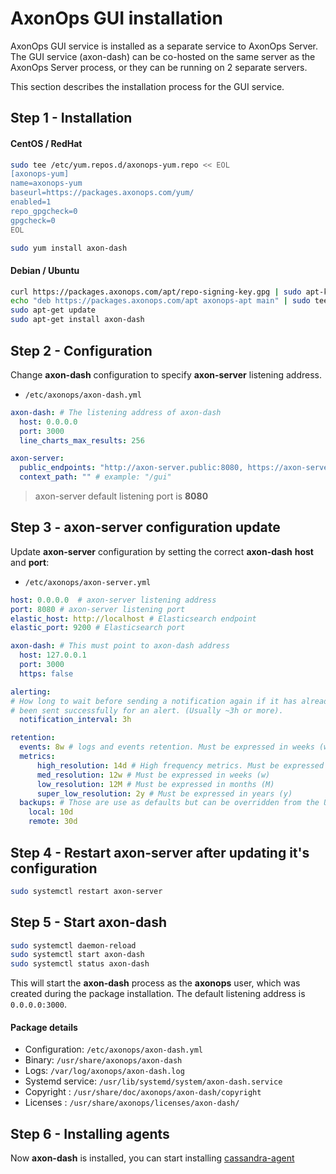 # AxonOps GUI installation

AxonOps GUI service is installed as a separate service to AxonOps Server. The GUI service (axon-dash) can be co-hosted on the same server as the AxonOps Server process, or they can be running on 2 separate servers.

This section describes the installation process for the GUI service.

## Step 1 - Installation

#### CentOS / RedHat
``` bash
sudo tee /etc/yum.repos.d/axonops-yum.repo << EOL
[axonops-yum]
name=axonops-yum
baseurl=https://packages.axonops.com/yum/
enabled=1
repo_gpgcheck=0
gpgcheck=0
EOL

sudo yum install axon-dash
```
#### Debian / Ubuntu
``` bash
curl https://packages.axonops.com/apt/repo-signing-key.gpg | sudo apt-key add -
echo "deb https://packages.axonops.com/apt axonops-apt main" | sudo tee /etc/apt/sources.list.d/axonops-apt.list
sudo apt-get update
sudo apt-get install axon-dash
```

## Step 2 - Configuration
Change **axon-dash** configuration to specify **axon-server** listening address.

* `/etc/axonops/axon-dash.yml`
``` yaml  hl_lines="7"
axon-dash: # The listening address of axon-dash
  host: 0.0.0.0
  port: 3000
  line_charts_max_results: 256

axon-server:
  public_endpoints: "http://axon-server.public:8080, https://axon-server.public" # Public HTTP endpoint to axon-server API. This can be a list with comma separator. http://127.0.0.1 or http://locahost are always wrong.
  context_path: "" # example: "/gui"
```
> axon-server default listening port is **8080**


## Step 3 - axon-server configuration update
Update **axon-server** configuration by setting the correct **axon-dash** **host** and **port**:

* `/etc/axonops/axon-server.yml`

``` yaml hl_lines="7 8"
host: 0.0.0.0  # axon-server listening address 
port: 8080 # axon-server listening port 
elastic_host: http://localhost # Elasticsearch endpoint
elastic_port: 9200 # Elasticsearch port

axon-dash: # This must point to axon-dash address
  host: 127.0.0.1
  port: 3000
  https: false

alerting:
# How long to wait before sending a notification again if it has already
# been sent successfully for an alert. (Usually ~3h or more).
  notification_interval: 3h

retention:
  events: 8w # logs and events retention. Must be expressed in weeks (w)
  metrics:
      high_resolution: 14d # High frequency metrics. Must be expressed in days (d)
      med_resolution: 12w # Must be expressed in weeks (w)
      low_resolution: 12M # Must be expressed in months (M)
      super_low_resolution: 2y # Must be expressed in years (y)
  backups: # Those are use as defaults but can be overridden from the UI
    local: 10d
    remote: 30d
```

## Step 4 - Restart **axon-server** after updating it's configuration
``` bash
sudo systemctl restart axon-server
```

## Step 5 - Start axon-dash

``` bash
sudo systemctl daemon-reload
sudo systemctl start axon-dash
sudo systemctl status axon-dash
```

This will start the **axon-dash** process as the **axonops** user, which was created during the package installation. The default listening address is `0.0.0.0:3000`.


#### Package details

* Configuration: `/etc/axonops/axon-dash.yml`
* Binary: `/usr/share/axonops/axon-dash`
* Logs: `/var/log/axonops/axon-dash.log` 
* Systemd service: `/usr/lib/systemd/system/axon-dash.service`
* Copyright : `/usr/share/doc/axonops/axon-dash/copyright`
* Licenses : `/usr/share/axonops/licenses/axon-dash/`


## Step 6 - Installing agents

Now **axon-dash** is installed, you can start installing [cassandra-agent](../cassandra-agent/install.md)
